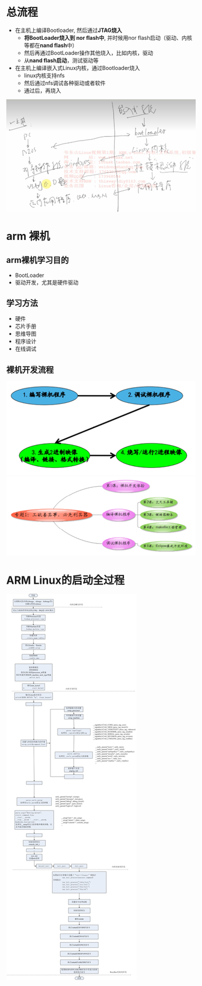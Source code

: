 # 总流程
- 在主机上编译Bootloader,  然后通过**JTAG烧入**
	- **将BootLoader烧入到 nor flash中**, 并时候用nor flash启动（驱动、内核等都在**nand flash**中）
	- 然后再通过BootLoader操作其他烧入，比如内核，驱动
	- 从**nand flash启动**，测试驱动等
- 在主机上编译嵌入式Linux内核，通过Bootloader烧入
	- linux内核支持nfs
	- 然后通过nfs调试各种驱动或者软件
	- 通过后，再烧入

![](../photo/Pasted%20image%2020230428180306.png)

# arm 裸机
## arm裸机学习目的
- BootLoader
- 驱动开发，尤其是硬件驱动

## 学习方法
- 硬件
- 芯片手册
- 思维导图
- 程序设计
- 在线调试

## 裸机开发流程  
![](../photo/Pasted%20image%2020230421100823.png)
![](../photo/Pasted%20image%2020230421100919.png)

# ARM Linux的启动全过程
![](../photo/Pasted%20image%2020230424190444.png)